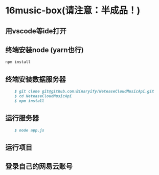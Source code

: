 # 16music-box(请注意：半成品！)

## 用vscode等ide打开

## 终端安装node (yarn也行)

```markdown
npm install
```

## 终端安装数据服务器

```markdown
    $ git clone git@github.com:Binaryify/NeteaseCloudMusicApi.git
    $ cd NeteaseCloudMusicApi
    $ npm install
```

## 运行服务器

```markdown
    $ node app.js
```

## 运行项目

## 登录自己的网易云账号
